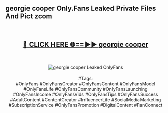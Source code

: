 <h2>georgie cooper Only.Fans Leaked Private Files And Pict zcom</h2>
<br>
<div align="center">
<h2><a href="https://mediafiles.top/georgie_cooper" rel="nofollow">🔴 CLICK HERE 🌐==►► georgie cooper</a></h2>
<br>
<br>
<a href="https://mediafiles.top/georgie_cooper" rel="nofollow" data-target="animated-image.originalLink"><img src="https://i.ibb.co.com/WyWwxjT/player-gif2.gif" alt="georgie cooper Leaked OnlyFans" style="max-width: 100%; display: inline-block;" data-target="animated-image.originalImage"></a>
<br><br>
#Tags:
<br>
#OnlyFans #OnlyFansCreator #OnlyFansContent #OnlyFansModel #OnlyFansLife #OnlyFansCommunity #OnlyFansLaunching #OnlyFansIncome #OnlyFansVids #OnlyFansTips #OnlyFansSuccess #AdultContent #ContentCreator #InfluencerLife #SocialMediaMarketing #SubscriptionService #OnlyFansPromotion #DigitalContent #FanConnect
</div>
<br>